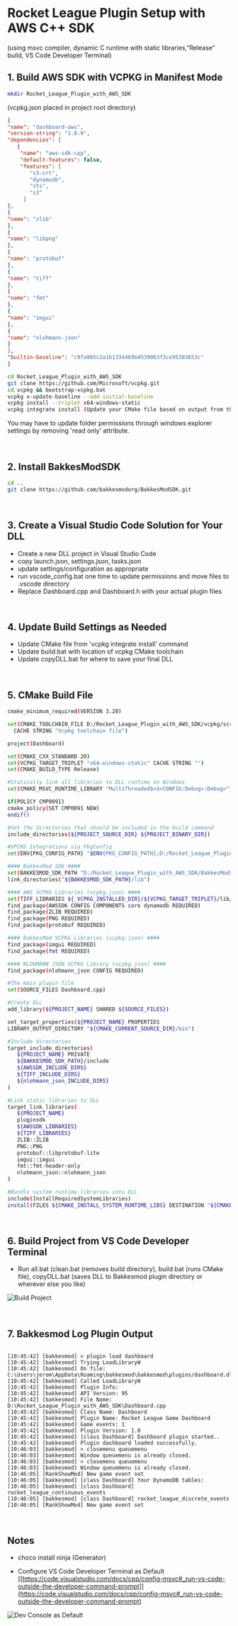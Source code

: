 
# **Rocket League Plugin Setup with AWS C++ SDK**

(using msvc compiler, dynamic C runtime with static libraries,"Release" build, VS Code Developer Terminal)
  
## 1. Build AWS SDK with VCPKG in Manifest Mode

```bash
mkdir Rocket_League_Plugin_with_AWS_SDK

```

(vcpkg.json placed in project root directory)

```json
{
"name": "dashboard-aws",
"version-string": "1.0.0",
"dependencies": [
   {
    "name": "aws-sdk-cpp",
    "default-features": false,
    "features": [
       "s3-crt",
       "dynamodb",
       "sts",
       "s3"
     ]
},
{
"name": "zlib"
},
{
"name": "libpng"
},
{
"name": "protobuf"
},
{
"name": "tiff"
},
{
"name": "fmt"
},
{
"name": "imgui"
},
{
"name": "nlohmann-json"
}
],
"builtin-baseline": "c9fa965c2a1b1334469b4539063f3ce95383653c"
}

```

```bash
cd Rocket_League_Plugin_with_AWS_SDK
git clone https://github.com/Microsoft/vcpkg.git
cd vcpkg && bootstrap-vcpkg.bat
vcpkg x-update-baseline --add-initial-baseline
vcpkg install --triplet x64-windows-static
vcpkg integrate install (Update your CMake file based on output from this command)

```

You may have to update folder permissions through windows explorer settings by
removing 'read only' attribute.
  
</br>

## 2. Install BakkesModSDK

```bash
cd ..
git clone https://github.com/bakkesmodorg/BakkesModSDK.git

```

</br>

## 3. Create a Visual Studio Code Solution for Your DLL

- Create a new DLL project in Visual Studio Code
- copy launch.json, settings.json, tasks.json
- update settings/configuration as appropriate
- run vscode\_config.bat one time to update permissions and move files to .vscode directory
- Replace Dashboard.cpp and Dashboard.h with your actual plugin files
  
</br>

## 4. Update Build Settings as Needed

- Update CMake file from 'vcpkg integrate install' command
- Update build.bat with location of vcpkg CMake toolchain
- Update copyDLL.bat for where to save your final DLL

</br>

## 5. CMake Build File

```bash  
cmake_minimum_required(VERSION 3.20)

set(CMAKE_TOOLCHAIN_FILE D:/Rocket_League_Plugin_with_AWS_SDK/vcpkg/scripts/buildsystems/vcpkg.cmake
  CACHE STRING "Vcpkg toolchain file")

project(Dashboard)

set(CMAKE_CXX_STANDARD 20)
set(VCPKG_TARGET_TRIPLET "x64-windows-static" CACHE STRING "")
set(CMAKE_BUILD_TYPE Release)

#Statically link all libraries to DLL runtime on Windows
set(CMAKE_MSVC_RUNTIME_LIBRARY "MultiThreaded$<$<CONFIG:Debug>:Debug>")

if(POLICY CMP0091)
cmake_policy(SET CMP0091 NEW)
endif()

#Set the directories that should be included in the build command
include_directories(${PROJECT_SOURCE_DIR} ${PROJECT_BINARY_DIR})

#VPCKG Integrations via PkgConfig
set(ENV{PKG_CONFIG_PATH} "$ENV{PKG_CONFIG_PATH};D:/Rocket_League_Plugin_with_AWS_SDK/vcpkg_installed/x64-windows-static/lib/pkgconfig")

#### BakkesMod SDK ####
set(BAKKESMOD_SDK_PATH "D:/Rocket_League_Plugin_with_AWS_SDK/BakkesModSDK")
link_directories("${BAKKESMOD_SDK_PATH}/lib")

#### AWS VCPKG Libraries (vcpkg.json) ####
set(TIFF_LIBRARIES ${_VCPKG_INSTALLED_DIR}/${VCPKG_TARGET_TRIPLET}/lib/tiff.lib)
find_package(AWSSDK CONFIG COMPONENTS core dynamodb REQUIRED)
find_package(ZLIB REQUIRED)
find_package(PNG REQUIRED)
find_package(protobuf REQUIRED)

#### BakkesMod VCPKG Libraries (vcpkg.json) ####
find_package(imgui REQUIRED)
find_package(fmt REQUIRED)

#### NLOHMANN JSON VCPKG Library (vcpkg.json) ####
find_package(nlohmann_json CONFIG REQUIRED)

#The main plugin file
set(SOURCE_FILES Dashboard.cpp)

#Create DLL
add_library(${PROJECT_NAME} SHARED ${SOURCE_FILES})

set_target_properties(${PROJECT_NAME} PROPERTIES
LIBRARY_OUTPUT_DIRECTORY "${CMAKE_CURRENT_SOURCE_DIR}/bin")

#Include directories
target_include_directories(
   ${PROJECT_NAME} PRIVATE
   ${BAKKESMOD_SDK_PATH}/include
   ${AWSSDK_INCLUDE_DIRS}
   ${TIFF_INCLUDE_DIRS}
   ${nlohmann_json_INCLUDE_DIRS}
)

#Link static libraries to DLL
target_link_libraries(
   ${PROJECT_NAME}
   pluginsdk
   ${AWSSDK_LIBRARIES}
   ${TIFF_LIBRARIES}
   ZLIB::ZLIB
   PNG::PNG
   protobuf::libprotobuf-lite
   imgui::imgui
   fmt::fmt-header-only
   nlohmann_json::nlohmann_json
)

#Bundle system runtime libraries into DLL
include(InstallRequiredSystemLibraries)
install(FILES ${CMAKE_INSTALL_SYSTEM_RUNTIME_LIBS} DESTINATION "${CMAKE_CURRENT_SOURCE_DIR}/bin")

```

</br>

## 6. Build Project from VS Code Developer Terminal

- Run all.bat (clean.bat (removes build directory), build.bat (runs CMake file), copyDLL.bat (saves DLL to Bakkesmod plugin  directory or wherever else you like)

![Build Project](README/build.png)

</br>

## 7. Bakkesmod Log Plugin Output

```log

[10:45:42] [bakkesmod] > plugin load dashboard
[10:45:42] [bakkesmod] Trying LoadLibraryW
[10:45:42] [bakkesmod] On file: C:\Users\jerom\AppData\Roaming\bakkesmod\bakkesmod\plugins/dashboard.dll. 
[10:45:42] [bakkesmod] Called LoadLibraryW 
[10:45:42] [bakkesmod] Plugin Info: 
[10:45:42] [bakkesmod] API Version: 95
[10:45:42] [bakkesmod] File Name: D:\Rocket_League_Plugin_with_AWS_SDK\Dashboard.cpp
[10:45:42] [bakkesmod] Class Name: Dashboard
[10:45:42] [bakkesmod] Plugin Name: Rocket League Game Dashboard
[10:45:42] [bakkesmod] Game events: 1
[10:45:42] [bakkesmod] Plugin Version: 1.0
[10:45:42] [bakkesmod] [class Dashboard] Dashboard plugin started..
[10:45:42] [bakkesmod] Plugin dashboard loaded successfully.
[10:46:03] [bakkesmod] > closemenu queuemenu
[10:46:03] [bakkesmod] Window queuemenu is already closed.
[10:46:03] [bakkesmod] > closemenu queuemenu
[10:46:03] [bakkesmod] Window queuemenu is already closed.
[10:46:05] [RankShowMod] New game event set
[10:46:05] [bakkesmod] [class Dashboard] Your DynamoDB tables:
[10:46:05] [bakkesmod] [class Dashboard] rocket_league_continuous_events
[10:46:05] [bakkesmod] [class Dashboard] rocket_league_discrete_events
[10:46:05] [RankShowMod] New game event set

```  

 </br>

## Notes

- choco install ninja (Generator)

- Configure VS Code Developer Terminal as Default [[https://code.visualstudio.com/docs/cpp/config-msvc#_run-vs-code-outside-the-developer-command-prompt]](https://code.visualstudio.com/docs/cpp/config-msvc#_run-vs-code-outside-the-developer-command-prompt)

![Dev Console as Default](README/vs_code_dev_terminal.png)
